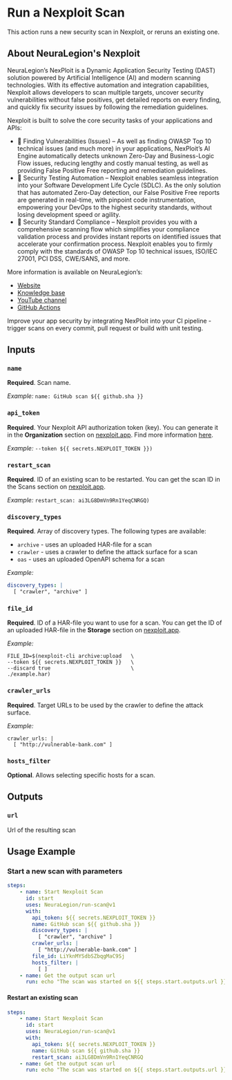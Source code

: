 # Run a Nexploit Scan

This action runs a new security scan in Nexploit, or reruns an existing one.

## About NeuraLegion's Nexploit 

NeuraLegion’s NexPloit is a Dynamic Application Security Testing (DAST) solution powered by Artificial Intelligence (AI) and modern scanning technologies. With its effective automation and integration capabilities, Nexploit allows developers to scan multiple targets, uncover security vulnerabilities without false positives, get detailed reports on every finding,  and quickly fix security issues by following the remediation guidelines. 

Nexploit is built to solve the core security tasks of your applications and APIs:
* 👾 Finding Vulnerabilities (Issues) – As well as finding OWASP Top 10  technical issues (and much more) in your applications, NexPloit’s AI Engine automatically detects unknown Zero-Day and Business-Logic Flow issues, reducing lengthy and costly manual testing, as well as providing False Positive Free reporting and remediation guidelines. 
* 🚀 Security Testing Automation – Nexploit enables seamless integration into your Software Development Life Cycle (SDLC). As the only solution that has automated Zero-Day detection, our False Positive Free reports are generated in real-time, with pinpoint code instrumentation, empowering your DevOps to the highest security standards, without losing development speed or agility. 
* 🔐 Security Standard Compliance – Nexploit provides you with a comprehensive scanning flow which simplifies your compliance validation process and provides instant reports on identified issues that accelerate your confirmation process. Nexploit enables you to firmly comply with the standards of OWASP Top 10 technical issues, ISO/IEC 27001, PCI DSS, CWE/SANS, and more.

More information is available on NeuraLegion’s:
* [Website](https://www.neuralegion.com/)
* [Knowledge base](https://kb.neuralegion.com/#/guide/np-web-ui/scanning)
* [YouTube channel](https://www.youtube.com/channel/UCoIC0T1pmozq3eKLsUR2uUw)
* [GitHub Actions](https://github.com/marketplace?query=neuralegion+)

Improve your app security by integrating NexPloit into your CI pipeline - trigger scans on every commit, pull request or build with unit testing.

## Inputs

### `name`

**Required**. Scan name.

_Example:_ ```name: GitHub scan ${{ github.sha }}```

### `api_token`

**Required**. Your Nexploit API authorization token (key). You can generate it in the **Organization** section on [nexploit.app](https://nexploit.app/login). Find more information [here](https://kb.neuralegion.com/#/guide/np-web-ui/advanced-set-up/managing-org?id=managing-organization-apicli-authentication-tokens).

_Example:_ `--token ${{ secrets.NEXPLOIT_TOKEN }})`

### `restart_scan`

**Required**. ID of an existing scan to be restarted. You can get the scan ID in the Scans section on [nexploit.app](https://nexploit.app/login).

_Example:_ `restart_scan: ai3LG8DmVn9Rn1YeqCNRGQ)`

### `discovery_types`

**Required**. Array of discovery types. The following types are available:
* `archive` - uses an uploaded HAR-file for a scan
* `crawler` - uses a crawler to define the attack surface for a scan
* `oas` - uses an uploaded OpenAPI schema for a scan

_Example:_

```yml
discovery_types: |
  [ "crawler", "archive" ]
```

### `file_id`

**Required**. ID of a HAR-file you want to use for a scan.  You can get the ID of an uploaded HAR-file in the **Storage** section on [nexploit.app](https://nexploit.app/login).

_Example:_

```
FILE_ID=$(nexploit-cli archive:upload   \
--token ${{ secrets.NEXPLOIT_TOKEN }}   \
--discard true                          \
./example.har)
```

### `crawler_urls`

**Required**. Target URLs to be used by the crawler to define the attack surface.

_Example:_

```
crawler_urls: |
  [ "http://vulnerable-bank.com" ]
```

### `hosts_filter`

**Optional**. Allows selecting specific hosts for a scan. 

## Outputs

### `url`

Url of the resulting scan

## Usage Example

### Start a new scan with parameters

```yml
steps:
    - name: Start Nexploit Scan
      id: start
      uses: NeuraLegion/run-scan@v1
      with:
        api_token: ${{ secrets.NEXPLOIT_TOKEN }}
        name: GitHub scan ${{ github.sha }}
        discovery_types: |
          [ "crawler", "archive" ]
        crawler_urls: |
          [ "http://vulnerable-bank.com" ]
        file_id: LiYknMYSdbSZbqgMaC9Sj
        hosts_filter: |
          [ ]
    - name: Get the output scan url
      run: echo "The scan was started on ${{ steps.start.outputs.url }}"
```

#### Restart an existing scan

```yml
steps:
    - name: Start Nexploit Scan
      id: start
      uses: NeuraLegion/run-scan@v1
      with:
        api_token: ${{ secrets.NEXPLOIT_TOKEN }}
        name: GitHub scan ${{ github.sha }}
        restart_scan: ai3LG8DmVn9Rn1YeqCNRGQ
    - name: Get the output scan url
      run: echo "The scan was started on ${{ steps.start.outputs.url }}"
```
